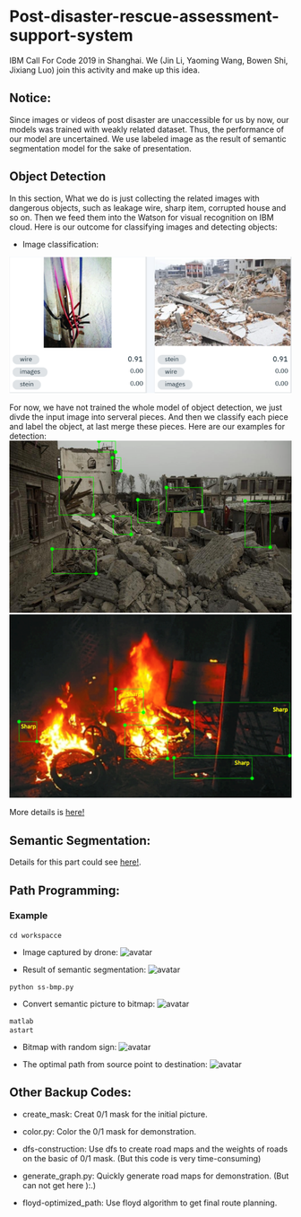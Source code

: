 # Post-disaster-rescue-assessment-support-system
IBM Call For Code 2019 in Shanghai. We (Jin Li, Yaoming Wang, Bowen Shi, Jixiang Luo) join this activity and make up this idea.

## Notice:
Since images or videos of post disaster are unaccessible for us by now, our models was trained with weakly related dataset. Thus, the performance of our model are uncertained. We use labeled image as the result of semantic segmentation model for the sake of presentation.

## Object Detection
In this section, What we do is just collecting the related images with dangerous objects, such as leakage wire, sharp item, corrupted house and so on. Then we feed them into the Watson for visual recognition on IBM cloud. Here is our outcome for classifying images and detecting objects:
* Image classification:

![avatar](./object-detection/dt3.png)

For now, we have not trained the whole model of object detection, we just divde the input image into serveral pieces. And then we classify each piece and label the object, at last merge these pieces. Here are our examples for detection:
![avatar](./object-detection/dt1.png)
![avatar](./object-detection/dt2.png)

More details is [here!](https://github.com/smileformylove/Post-disaster-rescue-assessment-support-system/blob/master/object-detection/README.md "With a Title")

## Semantic Segmentation: 
Details for this part could see [here!](https://github.com/smileformylove/Post-disaster-rescue-assessment-support-system/blob/master/Tensorflow-SegNet/README.md "With a Title"). 

## Path Programming:
### Example
```
cd workspacce
```


* Image captured by drone:
![avatar](./PRM/road.jpg)



* Result of semantic segmentation:
![avatar](./PRM/ss.jpeg)


```
python ss-bmp.py
```


* Convert semantic picture to bitmap:
![avatar](./PRM/ss.bmp)



```
matlab
astart
```


* Bitmap with random sign:
![avatar](./PRM/allpath.jpg)



* The optimal path from source point to destination:
![avatar](./PRM/path.jpg)

## Other Backup Codes:
* create_mask: Creat 0/1 mask for the initial picture.

* color.py: Color the 0/1 mask for demonstration.

* dfs-construction: Use dfs to create road maps and the weights of roads on the basic of 0/1 mask. (But this code is very time-consuming)

* generate_graph.py: Quickly generate road maps for demonstration. (But can not get here ):.) 

* floyd-optimized_path: Use floyd algorithm to get final route planning.


